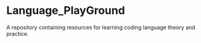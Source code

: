 # Language_PlayGround
A repository containing resources for learning coding language theory and practice.
